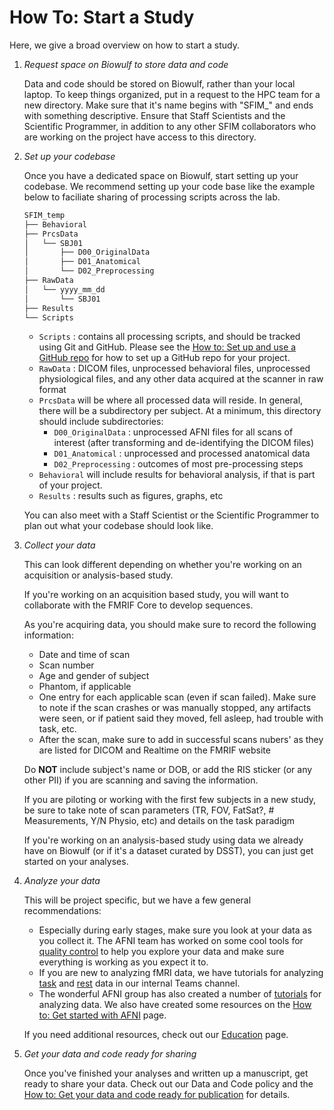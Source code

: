 # How To: Start a Study

Here, we give a broad overview on how to start a study.

1. *Request space on Biowulf to store data and code*

    Data and code should be stored on Biowulf, rather than your local laptop. To keep things organized, put in a request to the HPC team for a new directory. Make sure that it's name begins with "SFIM_" and ends with something descriptive. Ensure that Staff Scientists and the Scientific Programmer, in addition to any other SFIM collaborators who are working on the project have access to this directory.

1. *Set up your codebase*

    Once you have a dedicated space on Biowulf, start setting up your codebase. We recommend setting up your code base like the example below to faciliate sharing of processing scripts across the lab.

    ```bash
    SFIM_temp
    ├── Behavioral
    ├── PrcsData
    │   └── SBJ01
    │       ├── D00_OriginalData
    │       ├── D01_Anatomical
    │       └── D02_Preprocessing
    ├── RawData
    │   └── yyyy_mm_dd
    │       └── SBJ01
    ├── Results
    └── Scripts
    ```

    - `Scripts` : contains all processing scripts, and should be tracked using Git and GitHub. Please see the [How to: Set up and use a GitHub repo][use_github] for how to set up a GitHub repo for your project.
    - `RawData` : DICOM files, unprocessed behavioral files, unprocessed physiological files, and any other data acquired at the scanner in raw format
    - `PrcsData` will be where all processed data will reside. In general, there will be a subdirectory per subject. At a minimum, this directory should include subdirectories:
        - `D00_OriginalData` : unprocessed AFNI files for all scans of interest (after transforming and de-identifying the DICOM files)
        - `D01_Anatomical` : unprocessed and processed anatomical data
        - `D02_Preprocessing` : outcomes of most pre-processing steps
    - `Behavioral` will include results for behavioral analysis, if that is part of your project.
    - `Results` : results such as figures, graphs, etc

    You can also meet with a Staff Scientist or the Scientific Programmer to plan out what your codebase should look like.

1. *Collect your data*

    This can look different depending on whether you're working on an acquisition or analysis-based study.

    If you're working on an acquisition based study, you will want to collaborate with the FMRIF Core to develop sequences.

    As you're acquiring data, you should make sure to record the following information:

    - Date and time of scan
    - Scan number
    - Age and gender of subject
    - Phantom, if applicable
    - One entry for each applicable scan (even if scan failed). Make sure to note if the scan crashes or was manually stopped, any artifacts were seen, or if patient said they moved, fell asleep, had trouble with task, etc.
    - After the scan, make sure to add in successful scans nubers' as they are listed for DICOM and Realtime on the FMRIF website

    Do **NOT** include subject's name or DOB, or add the RIS sticker (or any other PII) if you are scanning and saving the information.

    If you are piloting or working with the first few subjects in a new study, be sure to take note of scan parameters (TR, FOV, FatSat?, # Measurements, Y/N Physio, etc) and details on the task paradigm

     If you're working on an analysis-based study using data we already have on Biowulf (or if it's a dataset curated by DSST), you can just get started on your analyses.

1. *Analyze your data*

    This will be project specific, but we have a few general recommendations:

    - Especially during early stages, make sure you look at your data as you collect it. The AFNI team has worked on some cool tools for [quality control][afni_qc] to help you explore your data and make sure everything is working as you expect it to.
    - If you are new to analyzing fMRI data, we have tutorials for analyzing [task][task_data_tutorial] and [rest][rest_data_tutorial] data in our internal Teams channel.
    - The wonderful AFNI group has also created a number of [tutorials][afni_tutorials] for analyzing data. We also have created some resources on the [How to: Get started with AFNI][get_started_afni] page.

    If you need additional resources, check out our [Education][education] page.

1. *Get your data and code ready for sharing*

    Once you've finished your analyses and written up a manuscript, get ready to share your data. Check out our Data and Code policy and the [How to: Get your data and code ready for publication][share_data_code] for details.

[use_github]:<github.md>
[afni_qc]: https://afni.nimh.nih.gov/pub/dist/doc/htmldoc/tutorials/apqc_html/main_toc.html
[task_data_tutorial]: https://nih.sharepoint.com/:w:/r/sites/NIMH-SFIM/Shared%20Documents/Tutorials/SFIM_Tutorial_01_TaskData.docx?d=w3f37284d446246989b3dcd06ce3d4c6f&csf=1&web=1&e=1HmtjE
[rest_data_tutorial]: https://nih.sharepoint.com/:w:/r/sites/NIMH-SFIM/Shared%20Documents/Tutorials/SFIM_Tutorial_02_RestData.docx?d=w3de2a412cf46460cb40d5d0c23a46dd0&csf=1&web=1&e=9dVUdO
[afni_tutorials]: https://afni.nimh.nih.gov/pub/dist/doc/htmldoc/tutorials/main_toc.html#
[get_started_afni]:<get_started_afni.md>
[education]: <education.md>
[share_data_code]:<ready_for_pub.md>
